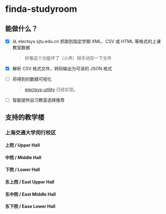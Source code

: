 # finda-studyroom

## 能做什么？

- [x] 从 electsys.sjtu.edu.cn 抓取到指定学期 XML、CSV 或 HTML 等格式的上课教室数据
  > 好像这个功能坏了（小声）得手动存一下文件

- [x] 解析 CSV 格式文件，转码输出为可读的 JSON 格式

- [ ] 将得到的数据可视化
  > [electsys-utility](https://github.com/yuxiqian/electsys-utility) 已经实现。

- [ ] 智能提供自习教室选择推荐

## 支持的教学楼

### 上海交通大学闵行校区
#### 上院 / Upper Hall
#### 中院 / Middle Hall
#### 下院 / Lower Hall
#### 东上院 / East Upper Hall
#### 东中院 / East Middle Hall
#### 东下院 / Ease Lower Hall
